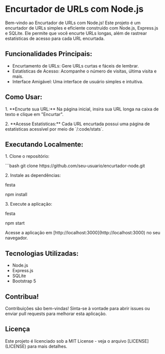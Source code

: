  <h1>Encurtador de URLs com Node.js</h1>

  <p>Bem-vindo ao Encurtador de URLs com Node.js! Este projeto é um encurtador de URLs simples e eficiente construído com Node.js, Express.js e SQLite. Ele permite que você encurte URLs longas, além de rastrear estatísticas de acesso para cada URL encurtada.</p>

  <h2>Funcionalidades Principais:</h2>

  <ul>
    <li>Encurtamento de URLs: Gere URLs curtas e fáceis de lembrar.</li>
    <li>Estatísticas de Acesso: Acompanhe o número de visitas, última visita e mais.</li>
    <li>Interface Amigável: Uma interface de usuário simples e intuitiva.</li>
  </ul>

  <h2>Como Usar:</h2>

  <p>1. **Encurte sua URL:** Na página inicial, insira sua URL longa na caixa de texto e clique em "Encurtar".</p>

  <p>2. **Acesse Estatísticas:** Cada URL encurtada possui uma página de estatísticas acessível por meio de `/:code/stats`.</p>

  <h2>Executando Localmente:</h2>

  <p>1. Clone o repositório:</p>
```bash
git clone https://github.com/seu-usuario/encurtador-node.git
<p>2. Instale as dependências:</p>
festa 

npm install

  <p>3. Execute a aplicação:</p>

festa 

npm start

  <p>Acesse a aplicação em [http://localhost:3000](http://localhost:3000) no seu navegador.</p>
  <h2>Tecnologias Utilizadas:</h2>
  <ul>
    <li>Node.js</li>
    <li>Express.js</li>
    <li>SQLite</li>
    <li>Bootstrap 5</li>
  </ul>
  <h2>Contribua!</h2>
  <p>Contribuições são bem-vindas! Sinta-se à vontade para abrir issues ou enviar pull requests para melhorar esta aplicação.</p>
  <h2>Licença</h2>
  <p>Este projeto é licenciado sob a MIT License - veja o arquivo [LICENSE](LICENSE) para mais detalhes.</p>
